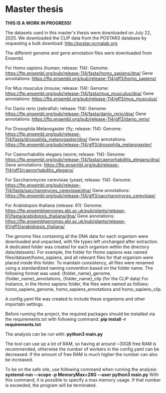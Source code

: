 # Master thesis

**THIS IS A WORK IN PROGRESS!**

The datasets used in this master's thesis were downloaded on July 22, 2025.
We downloaded the CLIP data from the POSTAR3 database by requesting a bulk download:
http://postar.ncrnalab.org

The different genome and gene annotation files were downloaded from Ensembl.

For Homo sapiens (human; release: 114):
Genome: https://ftp.ensembl.org/pub/release-114/fasta/homo_sapiens/dna/
Gene annotations: https://ftp.ensembl.org/pub/release-114/gff3/homo_sapiens/

For Mus musculus (mouse; release: 114):
Genome: https://ftp.ensembl.org/pub/release-114/fasta/mus_musculus/dna/
Gene annotations: https://ftp.ensembl.org/pub/release-114/gff3/mus_musculus/

For Danio rerio (zebrafish; release: 114):
Genome: https://ftp.ensembl.org/pub/release-114/fasta/danio_rerio/dna/
Gene annotations: https://ftp.ensembl.org/pub/release-114/gff3/danio_rerio/

For Drosophila Melanogaster (fly; release: 114):
Genome: https://ftp.ensembl.org/pub/release-114/fasta/drosophila_melanogaster/dna/
Gene annotations: https://ftp.ensembl.org/pub/release-114/gff3/drosophila_melanogaster/

For Caenorhabditis elegans (worm; release: 114):
Genome: https://ftp.ensembl.org/pub/release-114/fasta/caenorhabditis_elegans/dna/
Gene annotations: https://ftp.ensembl.org/pub/release-114/gff3/caenorhabditis_elegans/

For Saccharomyces cerevisiae (yeast; release: 114):
Genome: https://ftp.ensembl.org/pub/release-114/fasta/saccharomyces_cerevisiae/dna/
Gene annotations: https://ftp.ensembl.org/pub/release-114/gff3/saccharomyces_cerevisiae/

For Arabidopsis thaliana (release: 61):
Genome: https://ftp.ensemblgenomes.ebi.ac.uk/pub/plants/release-61/fasta/arabidopsis_thaliana/dna/
Gene annotations: https://ftp.ensemblgenomes.ebi.ac.uk/pub/plants/release-61/gff3/arabidopsis_thaliana/

The genome files containing all the DNA data for each organism were downloaded and unpacked, with file types left unchanged after extraction. 
A dedicated folder was created for each organism within the directory data/datasets/.
For example, the folder for Homo sapiens was named files/dataset/homo_sapiens, and all relevant files for that organism were placed inside this folder.
To maintain consistency, all files were renamed using a standardized naming convention based on the folder name. 
The following format was used: {folder_name}_genome, {folder_name}_annotations, {folder_name}_clip (for the CLIP data)
For instance, in the Homo sapiens folder, the files were named as follows:
homo_sapiens_genome, homo_sapiens_annotations and homo_sapiens_clip.

A config.yaml file was created to include these organisms and other importatn settings.

Before running the project, the required packages should be installed via the requirements.txt with following command:
**pip install -r requirements.txt**

The analysis can be run with: **python3 main.py**

The tool can use up a lot of RAM, so having at around ~30GB free RAM is recommended,
otherwise the number of workers in the config.yaml can be decreased. 
If the amount of free RAM is much higher the number can also be increased.

To be on the safe site, use following command when running the analysis:
**systemd-run --scope -p MemoryMax=28G --user python3 main.py**
With this command, it is possible to specify a max memory usage. If that number is exceeded,
the program will be terminated.